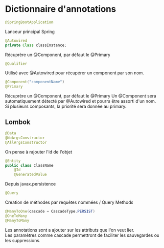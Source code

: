 # Dictionnaire d'annotations

```java
@SpringBootApplication
```

Lanceur principal Spring

```Java
@Autowired
private Class classInstance;
```

Récuprère un @Component, par défaut le @Primary

```Java
@Qualifier
```

Utilisé avec @Autowired pour récupérer un component par son nom.

```java
@Component("componentName")
@Primary
```

Récuprère un @Component, par défaut le @Primary
Un @Component sera automatiquement détecté par @Autowired et pourra être assorti d'un nom.  
Si plusieurs composants, la priorité sera donnée au primary.

## Lombok

```java
@Data
@NoArgsConstructor
@AllArgsConstructor
```

On pense à rajouter l'id de l'objet

```java
@Entity
public class ClassName
    @Id
    @GeneratedValue
```

Depuis javax.persistence

```java
@Query
```
Creation de méthodes par requêtes nommées / Query Methods

```java
@ManyToOne(cascade = CascadeType.PERSIST)
@OneToMany
@ManyToMany
```
Les annotations sont a ajouter sur les attributs que l'on veut lier.  
Les paramètres comme cascade permettront de faciliter les sauvegardes ou les suppressions.